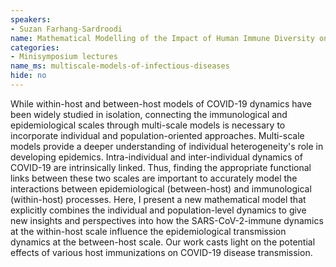 ```yaml
---
speakers:
- Suzan Farhang-Sardroodi
name: Mathematical Modelling of the Impact of Human Immune Diversity on COVID-19 transmission
categories:
- Minisymposium lectures
name_ms: multiscale-models-of-infectious-diseases
hide: no
---
```

While within-host and between-host models of COVID-19 dynamics have been widely studied in isolation, connecting the immunological and epidemiological scales through multi-scale models is necessary to incorporate individual and population-oriented approaches. Multi-scale models provide a deeper understanding of individual heterogeneity's role in developing epidemics. Intra-individual and inter-individual dynamics of COVID-19 are intrinsically linked. Thus, finding the appropriate functional links between these two scales are important to accurately model the interactions between epidemiological (between-host) and immunological (within-host) processes. Here, I present a new mathematical model that explicitly combines the individual and population-level dynamics to give new insights and perspectives into how the SARS-CoV-2-immune dynamics at the within-host scale influence the epidemiological transmission dynamics at the between-host scale. Our work casts light on the potential effects of various host immunizations on COVID-19 disease transmission.


